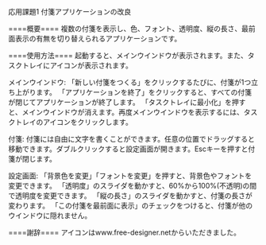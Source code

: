 応用課題1 付箋アプリケーションの改良

====概要====
複数の付箋を表示し、色、フォント、透明度、縦の長さ、最前面表示の有無を切り替えられるアプリケーションです。

====使用方法====
起動すると、メインウインドウが表示されます。また、タスクトレイにアイコンが表示されます。

メインウインドウ:
「新しい付箋をつくる」をクリックするたびに、付箋が1つ立ち上がります。
「アプリケーションを終了」をクリックすると、すべての付箋が閉じてアプリケーションが終了します。
「タスクトレイに最小化」を押すと、メインウインドウが消えます。再度メインウインドウを表示するには、タスクトレイのアイコンをクリックします。

付箋:
付箋には自由に文字を書くことができます。任意の位置でドラッグすると移動できます。ダブルクリックすると設定画面が開きます。Escキーを押すと付箋が閉じます。

設定画面:
「背景色を変更」「フォントを変更」を押すと、背景色やフォントを変更できます。
「透明度」のスライダを動かすと、60%から100%(不透明)の間で透明度を変更できます。
「縦の長さ」のスライダを動かすと、付箋の長さが変わります。
「この付箋を最前面に表示」のチェックをつけると、付箋が他のウインドウに隠れません。

====謝辞====
アイコンはwww.free-designer.netからいただきました。
